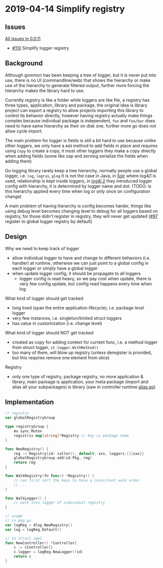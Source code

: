 # 2019-04-14 Simplify registry

## Issues

[All issues in 0.0.11](https://github.com/dyweb/gommon/issues?q=is%3Aopen+is%3Aissue+project%3Adyweb%2Fgommon%2F2+milestone%3A0.0.11)

- [#110](https://github.com/dyweb/gommon/issues/110) Simplify logger registry

## Background

Although gommon has been keeping a tree of logger, but it is never put into use, there is no UI (commandline/web) that
shows the hierarchy or make use of the hierarchy to generate filtered output, further more forcing the hierarchy makes
the library hard to use. 

Currently registry is like a folder while loggers are like file, a registry has three types, application, library and
package, the original idea is library project can export a registry to allow projects importing this library to control
its behavior directly, however having registry actually make things complex because individual package is independent,
`foo` and `foo/bar` does need to have same hierarchy as their on disk one, further more go does not allow cycle import.

The main problem for logger is fields is still a bit hard to use because unlike other loggers, we only have a `Add`
method to add fields in place and requires using `Copy` to create a copy, it most other loggers they make a copy 
directly when adding fields (some like zap and zerolog serialize the fields when adding them)

Go logging library rarely keep a tree hierarchy, normally people use a global logger, i.e. `log`, `logrus`, `glog`
It is not the case in Java, in [Solr](../survey/solr.md) where log4j1 is used, relationship is kept inside loggers,
in [log4j 2](../survey/log4j.md) they introduced logger config with hierarchy, it is determined by logger name and dot.
(TODO: is this hierarchy applied every time when log or only once on configuration change)

A main problem of having hierarchy is config becomes harder, things like using debug level becomes changing level to debug
for all loggers based on registry, for those didn't register in registry, they will never get updated
([#97](https://github.com/dyweb/gommon/issues/97) register to global logger registry by default)

## Design

Why we need to keep track of logger

- allow individual logger to have and change to different behaviors (i.e. handler) at runtime, otherwise we can just point to a global config in each logger or simply have a global logger
- when update logger config, it should be propagate to all loggers
  - logger config is read heavy, so we pay cost when update, there is very few config update, but config read happens every time when log

What kind of logger should get tracked

- long lived (span the entire application lifecycle), i.e. package level logger
- very few instances, i.e. singleton/limited struct loggers
- has value in customization (i.e. change level)

What kind of logger should NOT get tracked

- created as copy for adding context for current func, i.e. a method logger from struct logger, `st.logger.WithMethod()`
- too many of them, will blow up registry (unless deregister is provided, but this requires remove one element from slice)

Registry

- only one type of registry, package registry, no more application & library, main package is application,
your meta package (import and alias all your subpackages) is library (saw in controller runtime [alias.go](https://github.com/kubernetes-sigs/controller-runtime/blob/master/alias.go))

## Implementation

````go
// registry
var globalRegistryGroup

type registryGroup {
	mu sync.Mutex
	registris map[string]*Registry // key is package name
}

func NewRegistry() {
	reg := Registry{id: caller(), default: xxx, loggers:[]{xxx}}
    globalRegistryGroup.add(id.Pkg, reg)
	return reg
}

func WalkRegistry(fn func(r *Registry)) {
	// can first sort the keys to have a consistent walk order
	// ...
}

func WalkLogger() {
	// walk into logger of individual registry
}

// usage
// in pkg.go
var logReg = dlog.NewRegistry()
var log = logReg.Default()

// in struct impl
func NewController() *Controller{
	c := &Controller{}
	c.logger = logReg.NewLogger(?id)
	return c
}
````